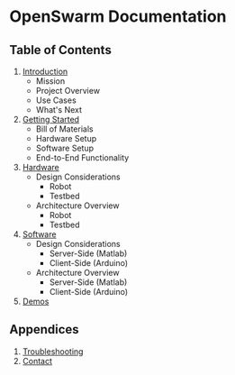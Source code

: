 # OpenSwarm Documentation

## Table of Contents

1. [Introduction](01-Introduction.md)
   - Mission
   - Project Overview
   - Use Cases
   - What's Next
1. [Getting Started](02-Getting-Started.md)
   - Bill of Materials
   - Hardware Setup
   - Software Setup
   - End-to-End Functionality
1. [Hardware](03-Hardware.md)
   - Design Considerations
     - Robot
     - Testbed
   - Architecture Overview
     - Robot
     - Testbed
1. [Software](04-Software.md)
   - Design Considerations
     - Server-Side (Matlab)
     - Client-Side (Arduino)
   - Architecture Overview
     - Server-Side (Matlab)
     - Client-Side (Arduino)
1. [Demos](05-Demos.md)

## Appendices

1. [Troubleshooting](A1-Troubleshooting.md)
2. [Contact](A2-Contact.md)
